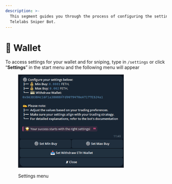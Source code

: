 ```yaml
---
description: >-
  This segment guides you through the process of configuring the settings of
  Telelabs Sniper Bot.
---
```


# 👛 Wallet

To access settings for your wallet and for sniping, type in `/settings` or click “**Settings**” in the start menu and the following menu will appear



<figure><img src="../.gitbook/assets/image (2).png" alt="" width="330"><figcaption><p>Settings menu</p></figcaption></figure>
